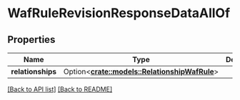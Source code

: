 # WafRuleRevisionResponseDataAllOf

## Properties

Name | Type | Description | Notes
------------ | ------------- | ------------- | -------------
**relationships** | Option<[**crate::models::RelationshipWafRule**](RelationshipWafRule.md)> |  | 

[[Back to API list]](../README.md#documentation-for-api-endpoints) [[Back to README]](../README.md)


